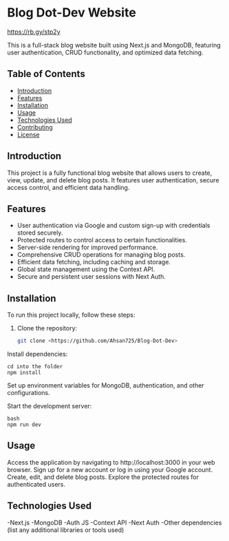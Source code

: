 # Blog Dot-Dev Website
https://rb.gy/stp2y

This is a full-stack blog website built using Next.js and MongoDB, featuring user authentication, CRUD functionality, and optimized data fetching.

## Table of Contents

- [Introduction](#introduction)
- [Features](#features)
- [Installation](#installation)
- [Usage](#usage)
- [Technologies Used](#technologies-used)
- [Contributing](#contributing)
- [License](#license)

## Introduction

This project is a fully functional blog website that allows users to create, view, update, and delete blog posts. It features user authentication, secure access control, and efficient data handling.

## Features

- User authentication via Google and custom sign-up with credentials stored securely.
- Protected routes to control access to certain functionalities.
- Server-side rendering for improved performance.
- Comprehensive CRUD operations for managing blog posts.
- Efficient data fetching, including caching and storage.
- Global state management using the Context API.
- Secure and persistent user sessions with Next Auth.

## Installation

To run this project locally, follow these steps:

1. Clone the repository:

   ```bash
   git clone <https://github.com/Ahsan725/Blog-Dot-Dev>


Install dependencies:



    cd into the folder
    npm install


Set up environment variables for MongoDB, authentication, and other configurations.

Start the development server:

    bash
    npm run dev




## Usage
Access the application by navigating to http://localhost:3000 in your web browser.
Sign up for a new account or log in using your Google account.
Create, edit, and delete blog posts.
Explore the protected routes for authenticated users.

## Technologies Used
-Next.js
-MongoDB
-Auth JS
-Context API
-Next Auth
-Other dependencies (list any additional libraries or tools used)

